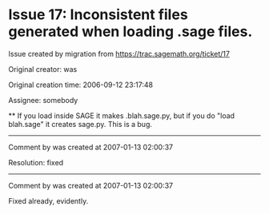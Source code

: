 # Issue 17: Inconsistent files generated when loading .sage files.

Issue created by migration from https://trac.sagemath.org/ticket/17

Original creator: was

Original creation time: 2006-09-12 23:17:48

Assignee: somebody

** If you load inside SAGE it makes .blah.sage.py,
   but if you do "load blah.sage" it creates sage.py.  This is a bug. 


---

Comment by was created at 2007-01-13 02:00:37

Resolution: fixed


---

Comment by was created at 2007-01-13 02:00:37

Fixed already, evidently.
